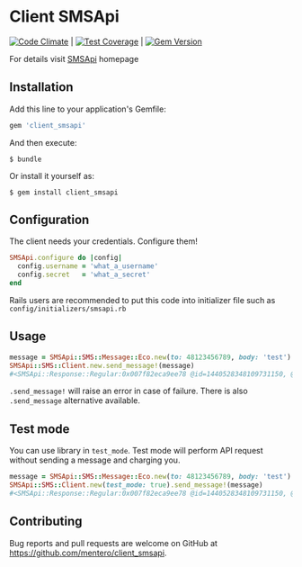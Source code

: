# Client SMSApi

[![Code Climate][1]][2] | [![Test Coverage][3]][4] | [![Gem Version][5]][6]

[1]: https://codeclimate.com/github/mentero/client_smsapi/badges/gpa.svg
[2]: https://codeclimate.com/github/mentero/client_smsapi
[3]: https://codeclimate.com/github/mentero/client_smsapi/badges/coverage.svg
[4]: https://codeclimate.com/github/mentero/client_smsapi/coverage
[5]: https://badge.fury.io/rb/client_smsapi.svg
[6]: http://badge.fury.io/rb/client_smsapi

For details visit [SMSApi](http://www.smsapi.pl/) homepage

## Installation

Add this line to your application's Gemfile:

```ruby
gem 'client_smsapi'
```

And then execute:

    $ bundle

Or install it yourself as:

    $ gem install client_smsapi

## Configuration

The client needs your credentials. Configure them!

```ruby
SMSApi.configure do |config|
  config.username = 'what_a_username'
  config.secret   = 'what_a_secret'
end
```

Rails users are recommended to put this code into initializer file such as `config/initializers/smsapi.rb`


## Usage

```ruby
message = SMSApi::SMS::Message::Eco.new(to: 48123456789, body: 'test')
SMSApi::SMS::Client.new.send_message!(message)
#<SMSApi::Response::Regular:0x007f82eca9ee78 @id=1440528348109731150, @points=0.07, @status=:ok>
```

`.send_message!` will raise an error in case of failure.
There is also `.send_message` alternative available.

## Test mode

You can use library in `test_mode`. Test mode will perform API request without sending a message and charging you.

```ruby
message = SMSApi::SMS::Message::Eco.new(to: 48123456789, body: 'test')
SMSApi::SMS::Client.new(test_mode: true).send_message!(message)
#<SMSApi::Response::Regular:0x007f82eca9ee78 @id=1440528348109731150, @points=0.07, @status=:ok>
```

## Contributing

Bug reports and pull requests are welcome on GitHub at https://github.com/mentero/client_smsapi.
